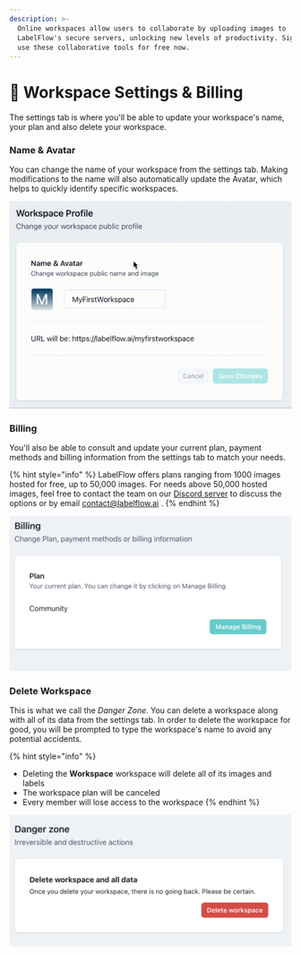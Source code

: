 ```yaml
---
description: >-
  Online workspaces allow users to collaborate by uploading images to
  LabelFlow's secure servers, unlocking new levels of productivity. Sign up to
  use these collaborative tools for free now.
---
```


# 💸 Workspace Settings & Billing

The settings tab is where you'll be able to update your workspace's name, your plan and also delete your workspace.

### Name & Avatar

You can change the name of your workspace from the settings tab. Making modifications to the name will also automatically update the Avatar, which helps to quickly identify specific workspaces.

![](<../.gitbook/assets/Screen Recording 2021-12-30 at 09.23.51.mov.gif>)

### Billing

You'll also be able to consult and update your current plan, payment methods and billing information from the settings tab to match your needs.&#x20;

{% hint style="info" %}
LabelFlow offers plans ranging from 1000 images hosted for free, up to 50,000 images. For needs above 50,000 hosted images, feel free to contact the team on our [Discord server](https://discord.com/channels/877517176498692166/877517176498692169) to discuss the options or by email contact@labelflow.ai .&#x20;
{% endhint %}

![](<../.gitbook/assets/Screenshot 2021-12-29 at 16.09.35.png>)

### Delete Workspace

This is what we call the _Danger Zone_. You can delete a workspace along with all of its data from the settings tab. In order to delete the workspace for good, you will be prompted to type the workspace's name to avoid any potential accidents.&#x20;

{% hint style="info" %}
* Deleting the **Workspace** workspace will delete all of its images and labels
* The workspace plan will be canceled
* Every member will lose access to the workspace
{% endhint %}

![](<../.gitbook/assets/Screenshot 2021-12-29 at 16.18.14.png>)
